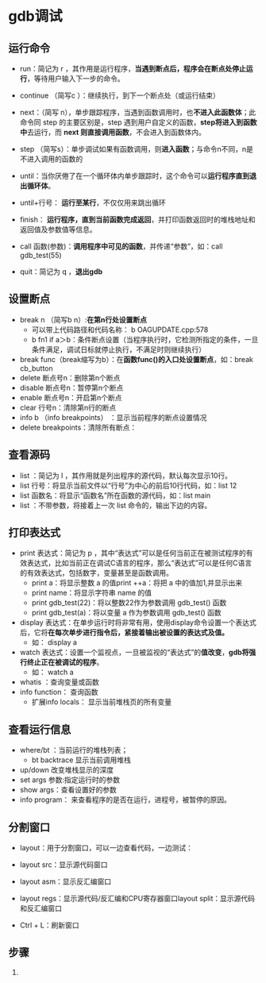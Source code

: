 # gdb调试

## 运行命令

* run：简记为 r ，其作用是运行程序，**当遇到断点后，程序会在断点处停止运行**，等待用户输入下一步的命令。

* continue （简写c ）：继续执行，到下一个断点处（或运行结束）
* next：（简写 n），单步跟踪程序，当遇到函数调用时，也**不进入此函数体**；此命令同 step 的主要区别是，step 遇到用户自定义的函数，**step将进入到函数中**去运行，而 **next 则直接调用函数**，不会进入到函数体内。
* step （简写s）：单步调试如果有函数调用，则**进入函数**；与命令n不同，n是不进入调用的函数的
* until：当你厌倦了在一个循环体内单步跟踪时，这个命令可以**运行程序直到退出循环体**。
* until+行号： **运行至某行**，不仅仅用来跳出循环
* finish： **运行程序，直到当前函数完成返回**，并打印函数返回时的堆栈地址和返回值及参数值等信息。
* call 函数(参数)：**调用程序中可见的函数**，并传递“参数”，如：call gdb_test(55)
* quit：简记为 q ，**退出gdb**

## 设置断点

* break n （简写b n）:**在第n行处设置断点**
  * 可以带上代码路径和代码名称： b OAGUPDATE.cpp:578
  * b fn1 if a＞b：条件断点设置（当程序执行时，它检测所指定的条件，一旦条件满足，调试日标就停止执行，不满足时则继续执行）
* break func（break缩写为b）：在**函数func()的入口处设置断点**，如：break cb_button
* delete 断点号n：删除第n个断点
* disable 断点号n：暂停第n个断点
* enable 断点号n：开启第n个断点
* clear 行号n：清除第n行的断点
* info b （info breakpoints） ：显示当前程序的断点设置情况
* delete breakpoints：清除所有断点：

## 查看源码

* list ：简记为 l ，其作用就是列出程序的源代码，默认每次显示10行。
* list 行号：将显示当前文件以“行号”为中心的前后10行代码，如：list 12
* list 函数名：将显示“函数名”所在函数的源代码，如：list main
* list ：不带参数，将接着上一次 list 命令的，输出下边的内容。

## 打印表达式

* print 表达式：简记为 p ，其中“表达式”可以是任何当前正在被测试程序的有效表达式，比如当前正在调试C语言的程序，那么“表达式”可以是任何C语言的有效表达式，包括数字，变量甚至是函数调用。
  * print a：将显示整数 a 的值print ++a：将把 a 中的值加1,并显示出来
  * print name：将显示字符串 name 的值
  * print gdb_test(22)：将以整数22作为参数调用 gdb_test() 函数
  * print gdb_test(a)：将以变量 a 作为参数调用 gdb_test() 函数
* display 表达式：在单步运行时将非常有用，使用display命令设置一个表达式后，它将**在每次单步进行指令后，紧接着输出被设置的表达式及值。**
  * 如： display a
* watch 表达式：设置一个监视点，一旦被监视的“表达式”的**值改变**，**gdb将强行终止正在被调试的程序**。
  * 如： watch a
* whatis ：查询变量或函数
* info function： 查询函数
  * 扩展info locals： 显示当前堆栈页的所有变量

## 查看运行信息

* where/bt ：当前运行的堆栈列表；
  * bt backtrace 显示当前调用堆栈
* up/down 改变堆栈显示的深度
* set args 参数:指定运行时的参数
* show args：查看设置好的参数
* info program： 来查看程序的是否在运行，进程号，被暂停的原因。

## 分割窗口

* layout：用于分割窗口，可以一边查看代码，一边测试：

* layout src：显示源代码窗口

* layout asm：显示反汇编窗口

* layout regs：显示源代码/反汇编和CPU寄存器窗口layout split：显示源代码和反汇编窗口

* Ctrl + L：刷新窗口


## 步骤

1. 
